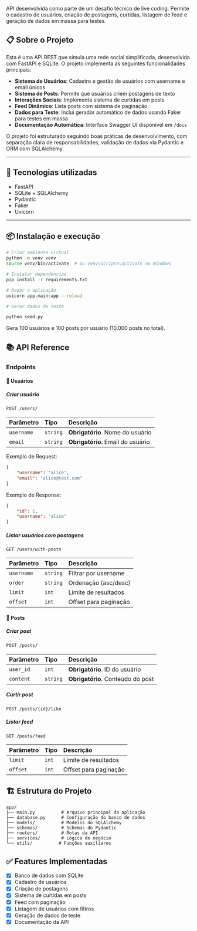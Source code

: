 API desenvolvida como parte de um desafio técnico de live coding. Permite o cadastro de usuários, criação de postagens, curtidas, listagem de feed e geração de dados em massa para testes.

## 📋 Sobre o Projeto

Esta é uma API REST que simula uma rede social simplificada, desenvolvida com FastAPI e SQLite. O projeto implementa as seguintes funcionalidades principais:

- **Sistema de Usuários**: Cadastro e gestão de usuários com username e email únicos
- **Sistema de Posts**: Permite que usuários criem postagens de texto
- **Interações Sociais**: Implementa sistema de curtidas em posts
- **Feed Dinâmico**: Lista posts com sistema de paginação
- **Dados para Teste**: Inclui gerador automático de dados usando Faker para testes em massa
- **Documentação Automática**: Interface Swagger UI disponível em `/docs`

O projeto foi estruturado seguindo boas práticas de desenvolvimento, com separação clara de responsabilidades, validação de dados via Pydantic e ORM com SQLAlchemy.

---

## 🚀 Tecnologias utilizadas

- FastAPI
- SQLite + SQLAlchemy
- Pydantic
- Faker
- Uvicorn

---

## 📦 Instalação e execução

```bash
# Criar ambiente virtual
python -m venv venv
source venv/bin/activate  # ou venv\Scripts\activate no Windows

# Instalar dependências
pip install -r requirements.txt

# Rodar a aplicação
uvicorn app.main:app --reload

# Gerar dados de teste

python seed.py
```
Gera 100 usuários e 100 posts por usuário (10.000 posts no total).

## 📚 API Reference

### Endpoints

#### 👤 Usuários

##### Criar usuário
```http
POST /users/
```
| Parâmetro  | Tipo     | Descrição                |
| :--------- | :------- | :----------------------- |
| `username` | `string` | **Obrigatório**. Nome do usuário |
| `email`    | `string` | **Obrigatório**. Email do usuário |

Exemplo de Request:
```json
{
    "username": "alice",
    "email": "alice@test.com"
}
```

Exemplo de Response:
```json
{
    "id": 1,
    "username": "alice"
}
```

##### Listar usuários com postagens
```http
GET /users/with-posts
```
| Parâmetro   | Tipo     | Descrição                |
| :---------- | :------- | :----------------------- |
| `username`  | `string` | Filtrar por username     |
| `order`     | `string` | Ordenação (asc/desc)     |
| `limit`     | `int`    | Limite de resultados     |
| `offset`    | `int`    | Offset para paginação    |

#### 📝 Posts

##### Criar post
```http
POST /posts/
```
| Parâmetro  | Tipo     | Descrição                |
| :--------- | :------- | :----------------------- |
| `user_id`  | `int`    | **Obrigatório**. ID do usuário |
| `content`  | `string` | **Obrigatório**. Conteúdo do post |

##### Curtir post
```http
POST /posts/{id}/like
```

##### Listar feed
```http
GET /posts/feed
```
| Parâmetro | Tipo  | Descrição             |
| :-------- | :---- | :-------------------- |
| `limit`   | `int` | Limite de resultados  |
| `offset`  | `int` | Offset para paginação |

## 🏗️ Estrutura do Projeto

```
app/
├── main.py          # Arquivo principal da aplicação
├── database.py      # Configuração do banco de dados
├── models/          # Modelos do SQLAlchemy
├── schemas/         # Schemas do Pydantic
├── routers/         # Rotas da API
├── services/        # Lógica de negócio
└── utils/          # Funções auxiliares
```

## ✅ Features Implementadas

- [x] Banco de dados com SQLite
- [x] Cadastro de usuários
- [x] Criação de postagens
- [x] Sistema de curtidas em posts
- [x] Feed com paginação
- [x] Listagem de usuários com filtros
- [x] Geração de dados de teste
- [x] Documentação da API